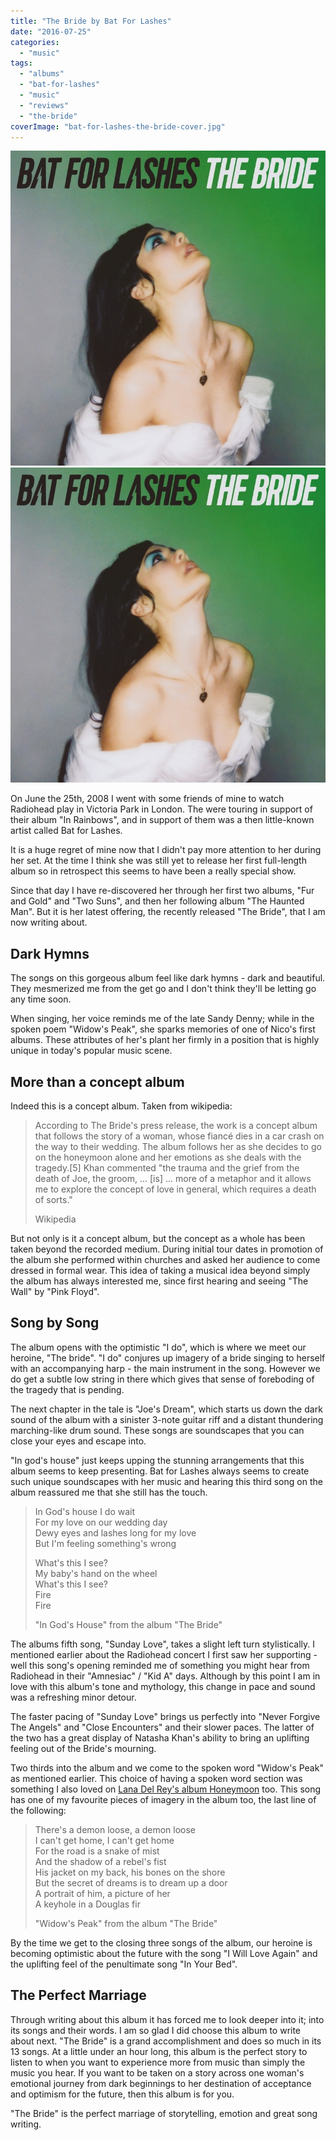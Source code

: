 ```yaml
---
title: "The Bride by Bat For Lashes"
date: "2016-07-25"
categories: 
  - "music"
tags: 
  - "albums"
  - "bat-for-lashes"
  - "music"
  - "reviews"
  - "the-bride"
coverImage: "bat-for-lashes-the-bride-cover.jpg"
---
```


[![](images/bat-for-lashes-the-bride-cover.jpg)](images/bat-for-lashes-the-bride-cover.jpg)
[![](images/bat-for-lashes-the-bride-cover.jpg)](images/bat-for-lashes-the-bride-cover.jpg)

On June the 25th, 2008 I went with some friends of mine to watch Radiohead play in Victoria Park in London. The were touring in support of their album "In Rainbows", and in support of them was a then little-known artist called Bat for Lashes.

It is a huge regret of mine now that I didn't pay more attention to her during her set. At the time I think she was still yet to release her first full-length album so in retrospect this seems to have been a really special show.

Since that day I have re-discovered her through her first two albums, "Fur and Gold" and "Two Suns", and then her following album "The Haunted Man". But it is her latest offering, the recently released "The Bride", that I am now writing about.

## Dark Hymns

The songs on this gorgeous album feel like dark hymns - dark and beautiful. They mesmerized me from the get go and I don't think they'll be letting go any time soon.

When singing, her voice reminds me of the late Sandy Denny; while in the spoken poem "Widow's Peak", she sparks memories of one of Nico's first albums. These attributes of her's plant her firmly in a position that is highly unique in today's popular music scene.

## More than a concept album

Indeed this is a concept album. Taken from wikipedia:

> According to The Bride's press release, the work is a concept album that follows the story of a woman, whose fiancé dies in a car crash on the way to their wedding. The album follows her as she decides to go on the honeymoon alone and her emotions as she deals with the tragedy.\[5\] Khan commented "the trauma and the grief from the death of Joe, the groom, ... \[is\] ... more of a metaphor and it allows me to explore the concept of love in general, which requires a death of sorts."
> 
> Wikipedia

But not only is it a concept album, but the concept as a whole has been taken beyond the recorded medium. During initial tour dates in promotion of the album she performed within churches and asked her audience to come dressed in formal wear. This idea of taking a musical idea beyond simply the album has always interested me, since first hearing and seeing "The Wall" by "Pink Floyd".

## Song by Song

The album opens with the optimistic "I do", which is where we meet our heroine, "The bride". "I do" conjures up imagery of a bride singing to herself with an accompanying harp - the main instrument in the song. However we do get a subtle low string in there which gives that sense of foreboding of the tragedy that is pending.

The next chapter in the tale is "Joe's Dream", which starts us down the dark sound of the album with a sinister 3-note guitar riff and a distant thundering marching-like drum sound. These songs are soundscapes that you can close your eyes and escape into.

"In god's house" just keeps upping the stunning arrangements that this album seems to keep presenting. Bat for Lashes always seems to create such unique soundscapes with her music and hearing this third song on the album reassured me that she still has the touch.

> In God's house I do wait  
> For my love on our wedding day  
> Dewy eyes and lashes long for my love  
> But I'm feeling something's wrong
> 
> What's this I see?  
> My baby's hand on the wheel  
> What's this I see?  
> Fire  
> Fire
> 
> "In God's House" from the album "The Bride"

The albums fifth song, "Sunday Love", takes a slight left turn stylistically. I mentioned earlier about the Radiohead concert I first saw her supporting - well this song's opening reminded me of something you might hear from Radiohead in their "Amnesiac" / "Kid A" days. Although by this point I am in love with this album's tone and mythology, this change in pace and sound was a refreshing minor detour.

The faster pacing of "Sunday Love" brings us perfectly into "Never Forgive The Angels" and "Close Encounters" and their slower paces. The latter of the two has a great display of Natasha Khan's ability to bring an uplifting feeling out of the Bride's mourning.

Two thirds into the album and we come to the spoken word "Widow's Peak" as mentioned earlier. This choice of having a spoken word section was something I also loved on [Lana Del Rey's album Honeymoon](/2015/12/honeymoon-by-lana-del-rey/) too. This song has one of my favourite pieces of imagery in the album too, the last line of the following:

> There's a demon loose, a demon loose  
> I can't get home, I can't get home  
> For the road is a snake of mist  
> And the shadow of a rebel's fist  
> His jacket on my back, his bones on the shore  
> But the secret of dreams is to dream up a door  
> A portrait of him, a picture of her  
> A keyhole in a Douglas fir
> 
> "Widow's Peak" from the album "The Bride"

By the time we get to the closing three songs of the album, our heroine is becoming optimistic about the future with the song "I Will Love Again" and the uplifting feel of the penultimate song "In Your Bed".

## The Perfect Marriage

Through writing about this album it has forced me to look deeper into it; into its songs and their words. I am so glad I did choose this album to write about next. "The Bride" is a grand accomplishment and does so much in its 13 songs. At a little under an hour long, this album is the perfect story to listen to when you want to experience more from music than simply the music you hear. If you want to be taken on a story across one woman's emotional journey from dark beginnings to her destination of acceptance and optimism for the future, then this album is for you.

"The Bride" is the perfect marriage of storytelling, emotion and great song writing.
